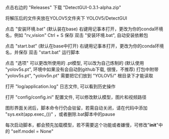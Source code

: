 点击右边的 "Releases"
下载 "DetectGUI-0.3.1-alpha.zip"

将解压后的文件夹放在YOLOV5文件夹下
YOLOV5/DetectGUI

点击 "安装环境.bat" (默认装在base) 右键用记事本打开，更改为你的conda环境名，例如 "rv_vision"
Ctrl + S 保存
双击 "安装环境.bat", 自动安装依赖包

点击 "start.bat" (默认在base中打开) 右键用记事本打开，更改为你的conda环境名，并保存
双击 "start.bat" 运行脚本

点击 "选项" 可以更改所使用的 .pt模型, 可以改为自己炼制的
(默认使用 "yolov5s.pt", 环境中如果没有会自动到github下载, 很慢，不推荐)
打包中附带 "yolov5s.pt", "yolov5n.pt" 需要把它们放到 "YOLOV5/" 根目录下才能读取

打开 "log/application.log" 日志文件, 可以看到历史操作

打开 "config/config.ini" 配置文件, 可以修改默认模型，图片和视频路径

图形界面关闭后，脚本命令行仍会驻留，若需自动关闭，请在代码中添加 "sys.exit(app.exec_())" ，或者删除.bat脚本中的pause

每次启动脚本，都会预先加载模型，若不需要这个功能或者嫌慢，可修改"__init__"中的 "self.model = None"